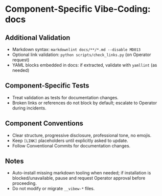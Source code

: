 # Component-Specific Vibe-Coding: docs

## Additional Validation

- Markdown syntax: `markdownlint docs/**/*.md --disable MD013`
- Optional link validation: `python scripts/check_links.py` (on Operator request)
- YAML blocks embedded in docs: if extracted, validate with `yamllint` (as needed)

## Component-Specific Tests

- Treat validation as tests for documentation changes.
- Broken links or references do not block by default; escalate to Operator during incidents.

## Component Conventions

- Clear structure, progressive disclosure, professional tone, no emojis.
- Keep `[LINK]` placeholders until explicitly asked to update.
- Follow Conventional Commits for documentation changes.

## Notes

- Auto-install missing markdown tooling when needed; if installation is blocked/unavailable, pause and request Operator approval before proceeding.
- Do not modify or migrate `__vibew-*` files.


